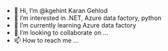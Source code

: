 - 👋 Hi, I’m @kgehint Karan Gehlod 
- 👀 I’m interested in .NET, Azure data factory, python 
- 🌱 I’m currently learning Azure data factory
- 💞️ I’m looking to collaborate on ...
- 📫 How to reach me ...

<!---
kgehint/kgehint is a ✨ special ✨ repository because its `README.md` (this file) appears on your GitHub profile.
You can click the Preview link to take a look at your changes.
--->
